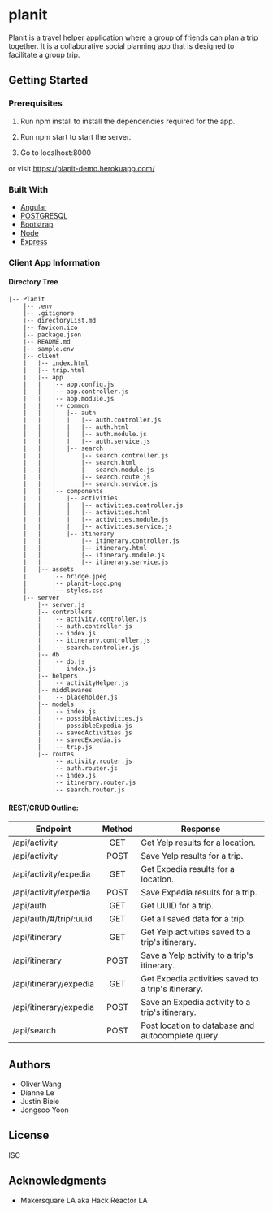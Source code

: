 # planit

Planit is a travel helper application where a group of friends can plan a trip together. It is a collaborative social planning app that is designed to facilitate a group trip.

## Getting Started

### Prerequisites

1. Run npm install to install the dependencies required for the app.

2. Run npm start to start the server.

3. Go to localhost:8000

or visit https://planit-demo.herokuapp.com/

### Built With

* [Angular](https://angularjs.org/)
* [POSTGRESQL](https://postgresql.org/)
* [Bootstrap](http://getbootstrap.com/)
* [Node](https://nodejs.org/en/)
* [Express](http://expressjs.com/)

### Client App Information
#### Directory Tree
```
|-- Planit
    |-- .env
    |-- .gitignore
    |-- directoryList.md
    |-- favicon.ico
    |-- package.json
    |-- README.md
    |-- sample.env
    |-- client
    |   |-- index.html
    |   |-- trip.html
    |   |-- app
    |   |   |-- app.config.js
    |   |   |-- app.controller.js
    |   |   |-- app.module.js
    |   |   |-- common
    |   |   |   |-- auth
    |   |   |   |   |-- auth.controller.js
    |   |   |   |   |-- auth.html
    |   |   |   |   |-- auth.module.js
    |   |   |   |   |-- auth.service.js
    |   |   |   |-- search
    |   |   |       |-- search.controller.js
    |   |   |       |-- search.html
    |   |   |       |-- search.module.js
    |   |   |       |-- search.route.js
    |   |   |       |-- search.service.js
    |   |   |-- components
    |   |       |-- activities
    |   |       |   |-- activities.controller.js
    |   |       |   |-- activities.html
    |   |       |   |-- activities.module.js
    |   |       |   |-- activities.service.js
    |   |       |-- itinerary
    |   |           |-- itinerary.controller.js
    |   |           |-- itinerary.html
    |   |           |-- itinerary.module.js
    |   |           |-- itinerary.service.js
    |   |-- assets
    |       |-- bridge.jpeg
    |       |-- planit-logo.png
    |       |-- styles.css
    |-- server
        |-- server.js
        |-- controllers
        |   |-- activity.controller.js
        |   |-- auth.controller.js
        |   |-- index.js
        |   |-- itinerary.controller.js
        |   |-- search.controller.js
        |-- db
        |   |-- db.js
        |   |-- index.js
        |-- helpers
        |   |-- activityHelper.js
        |-- middlewares
        |   |-- placeholder.js
        |-- models
        |   |-- index.js
        |   |-- possibleActivities.js
        |   |-- possibleExpedia.js
        |   |-- savedActivities.js
        |   |-- savedExpedia.js
        |   |-- trip.js
        |-- routes
            |-- activity.router.js
            |-- auth.router.js
            |-- index.js
            |-- itinerary.router.js
            |-- search.router.js
```
#### REST/CRUD Outline:
          
|   Endpoint             |   Method   |  Response                                          |
|------------------------|:----------:|----------------------------------------------------|
| /api/activity          |  GET       | Get Yelp results for a location.                   |
| /api/activity          |  POST      | Save Yelp results for a trip.                      |
| /api/activity/expedia  |  GET       | Get Expedia results for a location.                |
| /api/activity/expedia  |  POST      | Save Expedia results for a trip.                   |
| /api/auth              |  GET       | Get UUID for a trip.                               |
| /api/auth/#/trip/:uuid |  GET       | Get all saved data for a trip.                     |
| /api/itinerary         |  GET       | Get Yelp activities saved to a trip's itinerary.   |
| /api/itinerary         |  POST      | Save a Yelp activity to a trip's itinerary.        |
| /api/itinerary/expedia |  GET       | Get Expedia activities saved to a trip's itinerary.|
| /api/itinerary/expedia |  POST      | Save an Expedia activity to a trip's itinerary.    |
| /api/search            |  POST      | Post location to database and autocomplete query.  |

## Authors

- Oliver Wang
- Dianne Le
- Justin Biele
- Jongsoo Yoon

## License

ISC

## Acknowledgments

- Makersquare LA aka Hack Reactor LA
